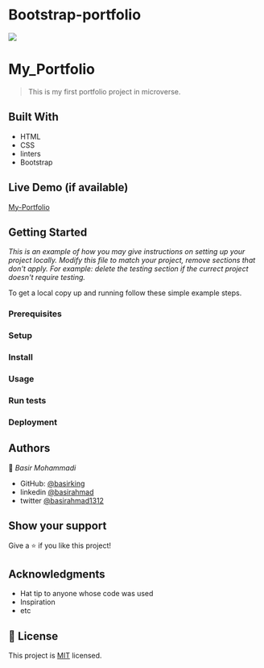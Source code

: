 # Bootstrap-portfolio

![](https://img.shields.io/badge/Microverse-blueviolet)

# My_Portfolio

> This is my first portfolio project in microverse.


## Built With

- HTML
- CSS
- linters
- Bootstrap

## Live Demo (if available)

[My-Portfolio](https://basirking.github.io/My_Portfolio/)





## Getting Started

*This is an example of how you may give instructions on setting up your project locally.*
*Modify this file to match your project, remove sections that don't apply. For example: delete the testing section if the currect project doesn't require testing.*


To get a local copy up and running follow these simple example steps.

### Prerequisites

### Setup

### Install

### Usage

### Run tests

### Deployment



## Authors

👤 *Basir Mohammadi*

- GitHub: [@basirking](https://github.com/basirking)
- linkedin [@basirahmad](https://linkedin.com/basirahmad)
- twitter [@basirahmad1312](https://twitter.com/basirahmad1312)






## Show your support

Give a ⭐ if you like this project!

## Acknowledgments

- Hat tip to anyone whose code was used
- Inspiration
- etc

## 📝 License

This project is [MIT](./MIT.md) licensed.